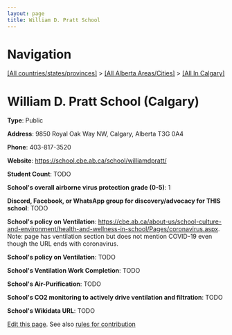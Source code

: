 ```yaml
---
layout: page
title: William D. Pratt School
---
```

# Navigation

[[All countries/states/provinces]](../../..) > [[All Alberta Areas/Cities]](../..) > [[All In Calgary]](..)

# William D. Pratt School (Calgary)

**Type**: Public

**Address**: 9850 Royal Oak Way NW, Calgary, Alberta T3G 0A4

**Phone**: 403-817-3520

**Website**: <https://school.cbe.ab.ca/school/williamdpratt/>

**Student Count**: TODO

**School's overall airborne virus protection grade (0-5)**: 1

**Discord, Facebook, or WhatsApp group for discovery/advocacy for THIS school**: TODO

**School's policy on Ventilation**: <https://cbe.ab.ca/about-us/school-culture-and-environment/health-and-wellness-in-school/Pages/coronavirus.aspx>. Note: page has ventilation section but does not mention COVID-19 even though the URL ends with coronavirus.

**School's policy on Ventilation**: TODO

**School's Ventilation Work Completion**: TODO

**School's Air-Purification**: TODO

**School's CO2 monitoring to actively drive ventilation and filtration**: TODO

**School's Wikidata URL**: TODO


[Edit this page](https://github.com/ventilate-schools/AB/edit/main/./Calgary/William_D._Pratt_School.md). See also [rules for contribution](../../../contribution-rules/)